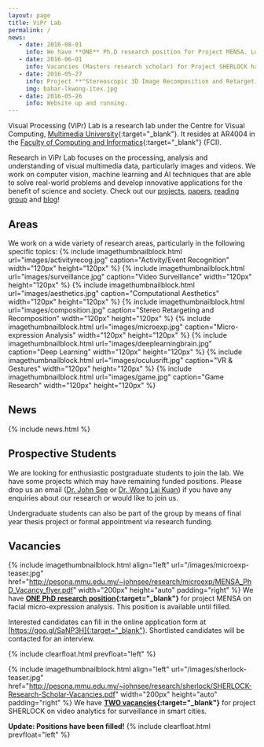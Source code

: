 ```yaml
---
layout: page
title: ViPr Lab
permalink: /
news:
   - date: 2016-08-01
     info: We have **ONE** Ph.D research position for Project MENSA. Look under Vacancies below.
   - date: 2016-06-01
     info: Vacancies (Masters research scholar) for Project SHERLOCK have been filled! 
   - date: 2016-05-27
     info: Project **"Stereoscopic 3D Image Recomposition and Retargeting"** led by Lai Kuan (with Baharul, Chun Hau and CO Wong) has won a Gold Award at ITEX 2016!
     img: bahar-lkwong-itex.jpg
   - date: 2016-05-26
     info: Website up and running.
---
```


Visual Processing (ViPr) Lab is a research lab under the Centre for Visual Computing, [Multimedia University]{:target="_blank"}. It resides at AR4004 in the [Faculty of Computing and Informatics]{:target="_blank"} (FCI).

Research in ViPr Lab focuses on the processing, analysis and understanding of visual multimedia data, particularly images and videos. We work on computer vision, machine learning and AI techniques that are able to solve real-world problems and develop innovative applications for the benefit of science and society. Check out our [projects](/research/), [papers](/papers/), [reading group](/readinggroup/) and [blog](/blog/)! 

## Areas

We work on a wide variety of research areas, particularly in the following specific topics:
{% include imagethumbnailblock.html url="images/activityrecog.jpg" caption="Activity/Event Recognition" width="120px" height="120px"  %}
{% include imagethumbnailblock.html url="images/surveillance.jpg" caption="Video Surveillance" width="120px" height="120px"  %}
{% include imagethumbnailblock.html url="images/aesthetics.jpg" caption="Computational Aesthetics" width="120px" height="120px"  %}
{% include imagethumbnailblock.html url="images/composition.jpg" caption="Stereo Retargeting and Recomposition" width="120px" height="120px"  %}
{% include imagethumbnailblock.html url="images/microexp.jpg" caption="Micro-expression Analysis" width="120px" height="120px"  %}
{% include imagethumbnailblock.html url="images/deeplearningbrain.jpg" caption="Deep Learning" width="120px" height="120px"  %}
{% include imagethumbnailblock.html url="images/oculusrift.jpg" caption="VR & Gestures" width="120px" height="120px"  %}
{% include imagethumbnailblock.html url="images/game.jpg" caption="Game Research" width="120px" height="120px"  %}

## News

{% include news.html %}

## Prospective Students

We are looking for enthusiastic postgraduate students to join the lab. We have some projects which may have remaining funded positions. Please drop us an email ([Dr. John See] or [Dr. Wong Lai Kuan]) if you have any enquiries about our research or would like to join us.

Undergraduate students can also be part of the group by means of final year thesis project or formal appointment via research funding.

## Vacancies

{% include imagethumbnailblock.html align="left" url="/images/microexp-teaser.jpg" href="http://pesona.mmu.edu.my/~johnsee/research/microexp/MENSA_PhD_Vacancy_flyer.pdf" width="200px" height="auto" padding="right" %} We have **[ONE PhD research position]{:target="_blank"}** for project MENSA on facial micro-expression analysis. This position is available until filled.

Interested candidates can fill in the online application form at [https://goo.gl/SaNP3H]{:target="_blank"}. Shortlisted candidates will be contacted for an interview. 

{% include clearfloat.html prevfloat="left" %}

{% include imagethumbnailblock.html align="left" url="/images/sherlock-teaser.jpg" href="http://pesona.mmu.edu.my/~johnsee/research/sherlock/SHERLOCK-Research-Scholar-Vacancies.pdf" width="200px" height="auto" padding="right" %} We have **[TWO vacancies]{:target="_blank"}** for project SHERLOCK on video analytics for surveillance in smart cities. 

**Update: Positions have been filled!**
{% include clearfloat.html prevfloat="left" %}

[https://goo.gl/SaNP3H]: https://goo.gl/SaNP3H
[https://goo.gl/3il2R9]: https://goo.gl/3il2R9
[ONE PhD research position]: http://pesona.mmu.edu.my/~johnsee/research/microexp/MENSA_PhD_Vacancy_flyer.pdf
[TWO vacancies]: http://pesona.mmu.edu.my/~johnsee/research/sherlock/SHERLOCK-Research-Scholar-Vacancies.pdf
[Multimedia University]: http://www.mmu.edu.my 
[Faculty of Computing and Informatics]: http://fci.mmu.edu.my 
[Dr. John See]: mailto:johnsee@mmu.edu.my 
[Dr. Wong Lai Kuan]: mailto:lkwong@mmu.edu.my